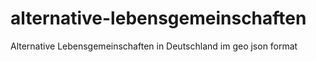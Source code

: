 alternative-lebensgemeinschaften
================================

Alternative Lebensgemeinschaften in Deutschland im geo json format

